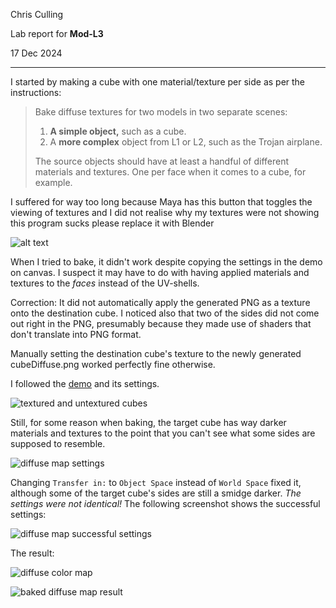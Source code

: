 Chris Culling

Lab report for **Mod-L3**

17 Dec 2024

---

I started by making a cube with one material/texture per side as per the instructions:

> Bake diffuse textures for two models in two separate scenes:
>
> 1. **A simple object,** such as a cube.
> 2. A **more complex** object from L1 or L2, such as the Trojan airplane.
>
> The source objects should have at least a handful of different materials and textures. One per face when it comes to a cube, for example.

I suffered for way too long because Maya has this button that toggles the viewing of textures and I did not realise why my textures were not showing this program sucks please replace it with Blender

![alt text](screenshots/source-and-destination-cubes.png)

When I tried to bake, it didn't work despite copying the settings in the demo on canvas. I suspect it may have to do with having applied materials and textures to the *faces* instead of the UV-shells.

Correction: It did not automatically apply the generated PNG as a texture onto the destination cube. I noticed also that two of the sides did not come out right in the PNG, presumably because they made use of shaders that don't translate into PNG format.

Manually setting the destination cube's texture to the newly generated cubeDiffuse.png worked perfectly fine otherwise.

I followed the [demo](https://play.mau.se/media/t/0_c46ugan0) and its settings.

![textured and untextured cubes](image-1.png)

Still, for some reason when baking, the target cube has way darker materials and textures to the point that you can't see what some sides are supposed to resemble.


![diffuse map settings](image.png)

Changing `Transfer in:` to `Object Space` instead of `World Space` fixed it, although some of the target cube's sides are still a smidge darker. *The settings were not identical!* The following screenshot shows the successful settings:

![diffuse map successful settings](image-2.png)

The result:

![diffuse color map](diffuse-color-maps/cubediffuse.png)

![baked diffuse map result](image-3.png)